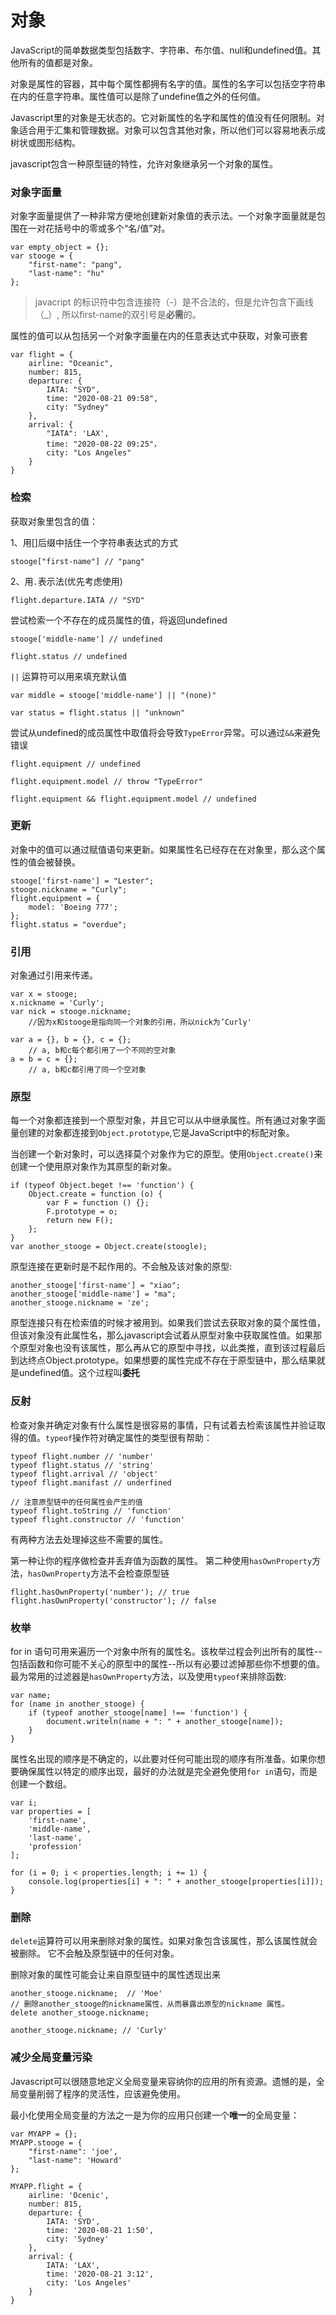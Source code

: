 # 对象

JavaScript的简单数据类型包括数字、字符串、布尔值、null和undefined值。其他所有的值都是对象。

对象是属性的容器，其中每个属性都拥有名字的值。属性的名字可以包括空字符串在内的任意字符串。属性值可以是除了undefine值之外的任何值。

Javascript里的对象是无状态的。它对新属性的名字和属性的值没有任何限制。对象适合用于汇集和管理数据。对象可以包含其他对象，所以他们可以容易地表示成树状或图形结构。

javascript包含一种原型链的特性，允许对象继承另一个对象的属性。


### 对象字面量

对象字面量提供了一种非常方便地创建新对象值的表示法。一个对象字面量就是包围在一对花括号中的零或多个“名/值”对。

```
var empty_object = {};
var stooge = {
    "first-name": "pang",
    "last-name": "hu"
};
```
> javacript 的标识符中包含连接符（-）是不合法的，但是允许包含下画线（_）, 所以first-name的双引号是**必需**的。

属性的值可以从包括另一个对象字面量在内的任意表达式中获取，对象可嵌套

```
var flight = {
    airline: "Oceanic",
    number: 815,
    departure: {
        IATA: "SYD",
        time: "2020-08-21 09:58",
        city: "Sydney"
    },
    arrival: {
        "IATA": 'LAX',
        time: "2020-08-22 09:25"，
        city: "Los Angeles"
    }
}
```

### 检索

获取对象里包含的值：

1、用[]后缀中括住一个字符串表达式的方式

`stooge["first-name"] // "pang"`

2、用`.`表示法(优先考虑使用)

`flight.departure.IATA // "SYD"`

尝试检索一个不存在的成员属性的值，将返回undefined

`stooge['middle-name'] // undefined`

`flight.status // undefined`

`||` 运算符可以用来填充默认值

`var middle = stooge['middle-name'] || "(none)"`

`var status = flight.status || "unknown"`

尝试从undefined的成员属性中取值将会导致`TypeError`异常。可以通过`&&`来避免错误

`flight.equipment // undefined` 

`flight.equipment.model // throw "TypeError"`

`flight.equipment && flight.equipment.model // undefined`

### 更新

对象中的值可以通过赋值语句来更新。如果属性名已经存在在对象里，那么这个属性的值会被替换。
```
stooge['first-name'] = "Lester";
stooge.nickname = "Curly";
flight.equipment = {
    model: 'Boeing 777';
};
flight.status = "overdue";
```

### 引用

对象通过引用来传递。
```
var x = stooge;
x.nickname = 'Curly';
var nick = stooge.nickname;
    //因为x和stooge是指向同一个对象的引用，所以nick为’Curly'

var a = {}, b = {}, c = {};
    // a, b和c每个都引用了一个不同的空对象 
a = b = c = {};
    // a, b和c都引用了同一个空对象
```

### 原型

每一个对象都连接到一个原型对象，并且它可以从中继承属性。所有通过对象字面量创建的对象都连接到`Object.prototype`,它是JavaScript中的标配对象。

当创建一个新对象时，可以选择莫个对象作为它的原型。使用`Object.create()`来创建一个使用原对象作为其原型的新对象。

```
if (typeof Object.beget !== 'function') {
    Object.create = function (o) {
        var F = function () {};
        F.prototype = o;
        return new F();
    };
}
var another_stooge = Object.create(stoogle);
```

原型连接在更新时是不起作用的。不会触及该对象的原型:
```
another_stooge['first-name'] = "xiao";
another_stooge['middle-name'] = "ma";
another_stooge.nickname = 'ze';
```

原型连接只有在检索值的时候才被用到。如果我们尝试去获取对象的莫个属性值，但该对象没有此属性名，那么javascript会试着从原型对象中获取属性值。如果那个原型对象也没有该属性，那么再从它的原型中寻找，以此类推，直到该过程最后到达终点Object.prototype。如果想要的属性完成不存在于原型链中，那么结果就是undefined值。这个过程叫**委托**


### 反射

检查对象并确定对象有什么属性是很容易的事情，只有试着去检索该属性并验证取得的值。`typeof`操作符对确定属性的类型很有帮助：

```
typeof flight.number // 'number'
typeof flight.status // 'string'
typeof flight.arrival // 'object'
typeof flight.manifast // underfined

// 注意原型链中的任何属性会产生的值
typeof flight.toString // 'function'
typeof flight.constructor // 'function'
```

有两种方法去处理掉这些不需要的属性。

第一种让你的程序做检查并丢弃值为函数的属性。
第二种使用`hasOwnProperty`方法，`hasOwnProperty`方法不会检查原型链
```
flight.hasOwnProperty('number'); // true
flight.hasOwnProperty('constructor'); // false
```

### 枚举

for in 语句可用来遍历一个对象中所有的属性名。该枚举过程会列出所有的属性--包括函数和你可能不关心的原型中的属性--所以有必要过滤掉那些你不想要的值。最为常用的过滤器是`hasOwnProperty`方法，以及使用`typeof`来排除函数:
```
var name;
for (name in another_stooge) {
    if (typeof another_stooge[name] !== 'function') {
        document.writeln(name + ": " + another_stooge[name]);
    }
}
```
属性名出现的顺序是不确定的，以此要对任何可能出现的顺序有所准备。如果你想要确保属性以特定的顺序出现，最好的办法就是完全避免使用`for in`语句，而是创建一个数组。
```
var i;
var properties = [
    'first-name',
    'middle-name',
    'last-name',
    'profession'
];

for (i = 0; i < properties.length; i += 1) {
    console.log(properties[i] + ": " + another_stooge[properties[i]]);
}
```

### 删除

`delete`运算符可以用来删除对象的属性。如果对象包含该属性，那么该属性就会被删除。
它不会触及原型链中的任何对象。

删除对象的属性可能会让来自原型链中的属性透现出来

```
another_stooge.nickname;  // 'Moe'
// 删除another_stooge的nickname属性，从而暴露出原型的nickname 属性。
delete another_stooge.nickname;

another_stooge.nickname; // 'Curly'
```

### 减少全局变量污染

Javascript可以很随意地定义全局变量来容纳你的应用的所有资源。遗憾的是，全局变量削弱了程序的灵活性，应该避免使用。

最小化使用全局变量的方法之一是为你的应用只创建一个**唯一**的全局变量：

```
var MYAPP = {};
MYAPP.stooge = {
    "first-name": 'joe',
    "last-name": 'Howard'
};

MYAPP.flight = {
    airline: 'Ocenic',
    number: 815,
    departure: {
        IATA: 'SYD',
        time: '2020-08-21 1:50',
        city: 'Sydney'
    },
    arrival: {
        IATA: 'LAX',
        time: '2020-08-21 3:12',
        city: 'Los Angeles'
    }
}
```